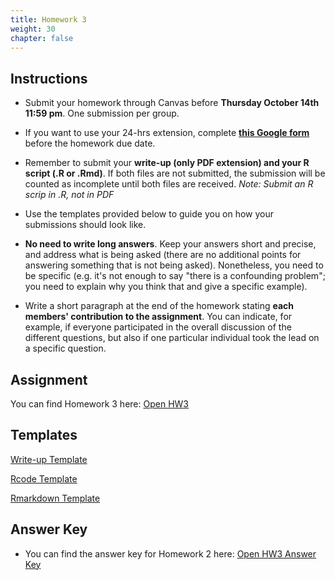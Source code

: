 ```yaml
---
title: Homework 3
weight: 30
chapter: false
---
```


## Instructions

- Submit your homework through Canvas before **Thursday October 14th 11:59 pm**. One submission per group.

- If you want to use your 24-hrs extension, complete **[this Google form](https://forms.gle/3HSsiZBAPSZ8rEYD7)** before the homework due date.

- Remember to submit your **write-up (only PDF extension) and your R script (.R or .Rmd)**. If both files are not submitted, the submission will be counted as incomplete until both files are received. *Note: Submit an R scrip in .R, not in PDF*

- Use the templates provided below to guide you on how your submissions should look like.

- **No need to write long answers**. Keep your answers short and precise, and address what is being asked (there are no additional points for answering something that is not being asked). Nonetheless, you need to be specific (e.g. it's not enough to say "there is a confounding problem"; you need to explain why you think that and give a specific example).

- Write a short paragraph at the end of the homework stating **each members' contribution to the assignment**. You can indicate, for example, if everyone participated in the overall discussion of the different questions, but also if one particular individual took the lead on a specific question.

## Assignment

You can find Homework 3 here: <a onclick="ga('send', 'event', 'External-Link','click','hw3','0','Link');" href="https://sta235.netlify.app/assignments/homework/homework3/STA235H_Fall21_Homework3.html" target="_blank" class="btn btn-default"> Open HW3 <i class="fas fa-external-link-alt"></i></a>

## Templates

<a onclick="ga('send', 'event', 'External-Link','click','hw3_doc','0','Link');" href="https://sta235.netlify.app/assignments/homework/homework3/STA235H_HW3_template.docx" target="_blank" class="btn btn-default"> Write-up Template <i class="fas fa-external-link-alt"></i></a> 
<br>

<a onclick="ga('send', 'event', 'External-Link','click','hw3_code','0','Link');" href="https://sta235.netlify.app/assignments/homework/homework3/STA235H_HW3_template.R" target="_blank" class="btn btn-default"> Rcode Template <i class="fas fa-external-link-alt"></i></a> 
<br>

<a onclick="ga('send', 'event', 'External-Link','click','hw3_rmd','0','Link');" href="https://sta235.netlify.app/assignments/homework/homework3/STA235H_HW3_template.Rmd" target="_blank" class="btn btn-default"> Rmarkdown Template <i class="fas fa-external-link-alt"></i></a>


## Answer Key

- You can find the answer key for Homework 2 here: <a onclick="ga('send', 'event', 'External-Link','click','hw3_key','0','Link');" href="https://sta235.netlify.app/assignments/homework/homework3/STA235H_Fall21_Homework3_AnswerKey.html" target="_blank" class="btn btn-default"> Open HW3 Answer Key <i class="fas fa-external-link-alt"></i></a>
